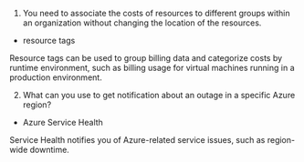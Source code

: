 1. You need to associate the costs of resources to different groups within an organization without changing the location of the resources.

- resource tags

Resource tags can be used to group billing data and categorize costs by runtime environment, such as billing usage for virtual machines running in a production environment.

2. What can you use to get notification about an outage in a specific Azure region?

- Azure Service Health

Service Health notifies you of Azure-related service issues, such as region-wide downtime.
